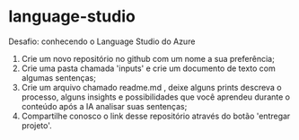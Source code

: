 # language-studio  
Desafio: conhecendo o Language Studio do Azure  

1. Crie um novo repositório no github com um nome a sua preferência;  
2. Crie uma pasta chamada 'inputs' e crie um documento de texto com algumas sentenças;  
3. Crie um arquivo chamado readme.md , deixe alguns prints descreva o processo, alguns insights e possibilidades que você aprendeu durante o conteúdo após a IA analisar suas sentenças;  
4. Compartilhe conosco o link desse repositório através do botão 'entregar projeto'.  
